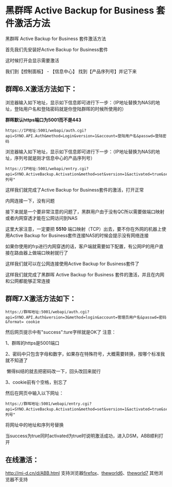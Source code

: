 # 黑群晖 Active Backup for Business 套件激活方法


黑群晖 Active Backup for Business 套件激活方法

首先我们先安装好Active Backup for Business套件

这时候打开会显示需要激活

我们到【控制面板】 - 【信息中心】 找到【产品序列号】并记下来



## 群晖6.X激活方法如下：

浏览器输入如下地址，显示如下信息即可进行下一步：（IP地址替换为NAS的地址，登陆用户名和登陆密码就是你登陆群晖的时候所使用的）

**群晖默认https端口为5001而不是443**

```
https://IP地址:5001/webapi/auth.cgi?api=SYNO.API.Auth&method=Login&version=1&account=登陆用户名&passwd=登陆密码
```

浏览器输入如下地址，显示如下信息即可进行下一步：（IP地址替换为NAS的地址，序列号就是刚才信息中心的产品序列号）

```
https://IP地址:5001/webapi/entry.cgi?api=SYNO.ActiveBackup.Activation&method=set&version=1&activated=true&serial_number="序列号"
```

这样我们就完成了Active Backup for Business套件的激活，打开正常

内网连接一下，没有问题

接下来就是一个要非常注意的问题了，黑群用户由于没有QC所以需要做端口映射或者内网穿透才能在公网访问到NAS

这里大家注意，一定要把 **5510** 端口映射（TCP）出去，要不你在外网的机器上使用Active Backup for Business套件连接NAS的时候会提示没有网络连接

如果你使用的frp进行内网穿透的话，客户端就需要如下配置，有公网IP的用户直接在路由器上做端口映射就行了

这样我们就可以在公网连接使用Active Backup for Business套件了

这样我们就完成了黑群晖 Active Backup for Business 套件的激活，并且在内网和公网都能够正常连接



## 群晖7.X激活方法如下：

```
https://群晖地址:5001/webapi/auth.cgi?api=SYNO.API.Auth&version=3&method=login&account=管理员用户名&passwd=密码&format= cookie
```

然后网页提示中有"success":ture字样就是OK了 注意： 

1、群晖的https是5001端口

2、密码中只包含字母和数字，如果存在特殊符号，大概需要转换，按哪个标准我就不知道了

​      懒得纠结的就去把密码改一下，回头改回来就行

3、cookie前有个空格，别忘了

然后在网页中输入以下网址：

```
https://群晖地址:5001/webapi/entry.cgi?api=SYNO.ActiveBackup.Activation&method=set&version=1&activated=true&serial_number="序列号"
```

将网址中的地址和序列号替换

当success为true同时activated为true时说明激活成功，进入DSM，ABB顺利打开



## 在线激活：

http://mi-d.cn/d/ABB.html 支持浏览器[firefox](https://423down.lanzouo.com/b0f3f48yf)、[theworld6](http://download.theworld.cn/ver/TWInst_6.2.0.128.exe)、[theworld7](http://download.theworld.cn/ver/TWInst_7.0.0.108.exe) 其他浏览器不支持
